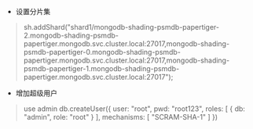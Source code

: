 * 设置分片集
> sh.addShard("shard1/mongodb-shading-psmdb-papertiger-2.mongodb-shading-psmdb-papertiger.mongodb.svc.cluster.local:27017,mongodb-shading-psmdb-papertiger-0.mongodb-shading-psmdb-papertiger.mongodb.svc.cluster.local:27017,mongodb-shading-psmdb-papertiger-1.mongodb-shading-psmdb-papertiger.mongodb.svc.cluster.local:27017");


* 增加超级用户
> use admin
> db.createUser({
>    user: "root",
>    pwd: "root123",
>     roles: [
>      { db: "admin", role: "root" }
>    ],
> mechanisms: [
>       "SCRAM-SHA-1"
>    ]
>})
